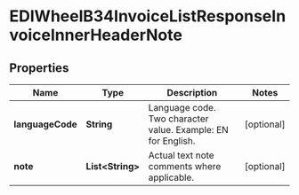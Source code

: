 

# EDIWheelB34InvoiceListResponseInvoiceInnerHeaderNote


## Properties

| Name | Type | Description | Notes |
|------------ | ------------- | ------------- | -------------|
|**languageCode** | **String** | Language code. Two character value. Example: EN for English. |  [optional] |
|**note** | **List&lt;String&gt;** | Actual text note comments where applicable. |  [optional] |



